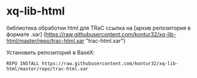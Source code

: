 # xq-lib-html
библиотека обработки html для TRaC
ссылка на [архив репозитория в формате .xar] (https://raw.githubusercontent.com/kontur32/xq-lib-html/master/repo/trac-html.xar "trac-html.xar") 

Установить репозиторий в BaseX:
```
REPO INSTALL https://raw.githubusercontent.com/kontur32/xq-lib-html/master/repo/trac-html.xar
```
